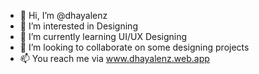 - 👋 Hi, I’m @dhayalenz
- 👀 I’m interested in Designing
- 🌱 I’m currently learning UI/UX Designing
- 💞️ I’m looking to collaborate on some designing projects
- 📫 You reach me via www.dhayalenz.web.app

<!---
dhaya-lens/dhaya-lens is a ✨ special ✨ repository because its `README.md` (this file) appears on your GitHub profile.
You can click the Preview link to take a look at your changes.
--->
